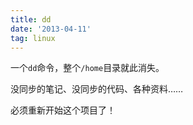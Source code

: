 ```yaml
---
title: dd
date: '2013-04-11'
tag: linux
---
```


一个`dd`命令，整个`/home`目录就此消失。

没同步的笔记、没同步的代码、各种资料……

必须重新开始这个项目了！
